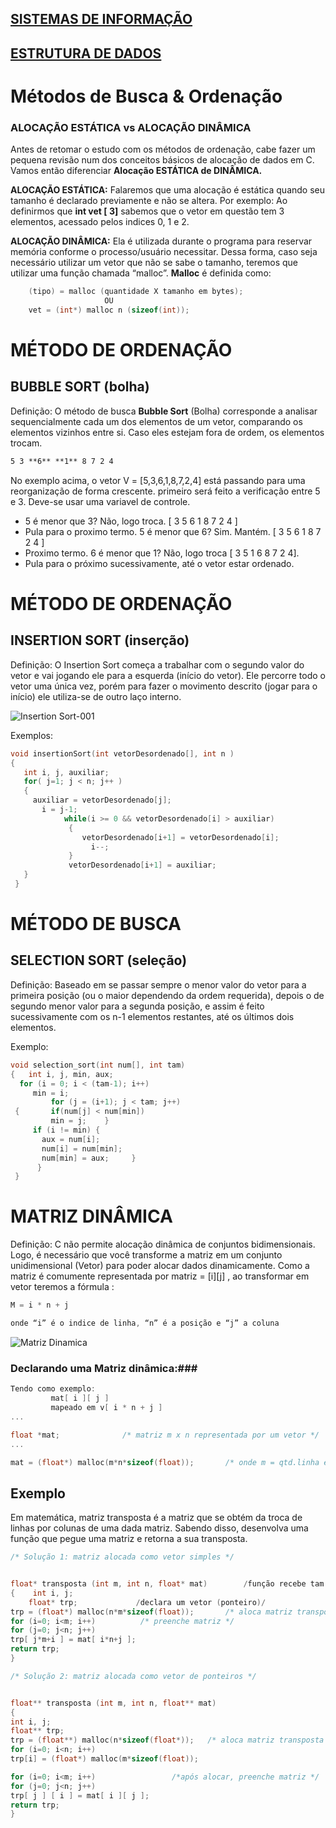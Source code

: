 ## [SISTEMAS DE INFORMAÇÃO](https://boechat.github.io/estudo-si)
## [ESTRUTURA DE DADOS](https://boechat.github.io/estudo-si/estudo-estrutura)

# Métodos de Busca & Ordenação

### ALOCAÇÃO ESTÁTICA vs ALOCAÇÃO DINÂMICA

Antes de retomar o estudo com os métodos de ordenação, cabe fazer um pequena revisão num dos conceitos básicos de alocação de dados em C.
Vamos então diferenciar **Alocação ESTÁTICA de DINÂMICA.**

**ALOCAÇÃO ESTÁTICA:** Falaremos que uma alocação é estática quando seu tamanho é declarado previamente e não se altera. 
Por exemplo: Ao definirmos que  **int vet [ 3]** sabemos que o vetor em questão tem 3 elementos, acessado pelos indices 0, 1 e 2.

**ALOCAÇÃO DINÂMICA:** Ela é utilizada durante o programa para reservar memória conforme o processo/usuário necessitar. Dessa forma, caso seja necessário utilizar um vetor que não se sabe o tamanho, teremos que utilizar uma função chamada “malloc”.
**Malloc** é definida como:
```c
    (tipo) = malloc (quantidade X tamanho em bytes);
                     OU
    vet = (int*) malloc n (sizeof(int));
```

# MÉTODO DE ORDENAÇÃO
## BUBBLE SORT (bolha)

Definição: O método de busca **Bubble Sort** (Bolha) corresponde a analisar sequencialmente cada um dos elementos de um vetor, comparando os elementos vizinhos entre si. Caso eles estejam fora de ordem, os elementos trocam.

```markdown
5 3 **6** **1** 8 7 2 4
```
No exemplo acima, o vetor V = [5,3,6,1,8,7,2,4] está passando para uma reorganização de forma crescente. primeiro será feito a verificação entre 5 e 3.
Deve-se usar uma variavel de controle. 

- 5 é menor que 3? Não, logo troca.    [ 3 5 6 1 8 7 2 4 ]
- Pula para o proximo termo. 5 é menor que 6? Sim. Mantém. [ 3 5 6 1 8 7 2 4 ]
- Proximo termo. 6 é menor que 1? Não, logo troca [ 3 5 1 6 8 7 2 4].
- Pula para o próximo sucessivamente, até o vetor estar ordenado.

# MÉTODO DE ORDENAÇÃO
## INSERTION SORT (inserção)

Definição: O Insertion Sort começa a trabalhar com o segundo valor do vetor e vai jogando ele para a esquerda (início do vetor). Ele percorre todo o vetor uma única vez, porém para fazer o movimento descrito (jogar para o início) ele utiliza-se de outro laço interno.

![Insertion Sort-001](https://boechat.github.io/estudo-si/estrutura001.png)

Exemplos:
```c
void insertionSort(int vetorDesordenado[], int n )
{
   int i, j, auxiliar;
   for( j=1; j < n; j++ ) 
   {
     auxiliar = vetorDesordenado[j];
       i = j-1;
            while(i >= 0 && vetorDesordenado[i] > auxiliar)
             {				
                vetorDesordenado[i+1] = vetorDesordenado[i]; 
                  i--;
             }
             vetorDesordenado[i+1] = auxiliar; 
   }
 }
```


# MÉTODO DE BUSCA
## SELECTION SORT (seleção)

Definição: Baseado em se passar sempre o menor valor do vetor para a primeira posição (ou o maior dependendo da ordem requerida), depois o de segundo menor valor para a segunda posição, e assim é feito sucessivamente com os n-1 elementos restantes, até os últimos dois elementos.

Exemplo:
```c
void selection_sort(int num[], int tam) 			
{   int i, j, min, aux;					
  for (i = 0; i < (tam-1); i++) 				
     min = i;					
	     for (j = (i+1); j < tam; j++)	
 {       if(num[j] < num[min]) 		
         min = j;    }
     if (i != min) {				
       aux = num[i];				
       num[i] = num[min];			
       num[min] = aux;     } 
      }
 }			
```

# MATRIZ DINÂMICA

Definição: C não permite alocação dinâmica de conjuntos bidimensionais. Logo, é necessário que você transforme a matriz em um conjunto unidimensional (Vetor) para poder alocar dados dinamicamente.
Como a matriz é comumente representada por matriz = [i][j] , ao transformar em vetor teremos a fórmula :

```c
M = i * n + j

onde “i” é o indice de linha, “n” é a posição e “j” a coluna 
```
![Matriz Dinamica](https://boechat.github.io/estudo-si/estrutura002.png)

### Declarando uma Matriz dinâmica:###

```c
Tendo como exemplo: 
		 mat[ i ][ j ] 
         mapeado em v[ i * n + j ] 
...

float *mat;				 /* matriz m x n representada por um vetor */
...

mat = (float*) malloc(m*n*sizeof(float));       /* onde m = qtd.linha e n= qtd.coluna */

```
## Exemplo

Em matemática, matriz transposta é a matriz que se obtém da troca de linhas por colunas de uma dada matriz. Sabendo disso, desenvolva uma função que pegue uma matriz e retorna a sua transposta.
```c
/* Solução 1: matriz alocada como vetor simples */


float* transposta (int m, int n, float* mat)		/função recebe tam.linha e de coluna e o vetor/
{	 int i, j;
  	float* trp;				/declara um vetor (ponteiro)/
trp = (float*) malloc(n*m*sizeof(float));       /* aloca matriz transposta com n linhas e m colunas */
for (i=0; i<m; i++)			 /* preenche matriz */
for (j=0; j<n; j++)
trp[ j*m+i ] = mat[ i*n+j ];   
return trp;
}
```
```c
/* Solução 2: matriz alocada como vetor de ponteiros */


float** transposta (int m, int n, float** mat)
{
int i, j;
float** trp;
trp = (float**) malloc(n*sizeof(float*));	/* aloca matriz transposta com n linhas e m colunas */
for (i=0; i<n; i++)
trp[i] = (float*) malloc(m*sizeof(float));

for (i=0; i<m; i++)					/*após alocar, preenche matriz */
for (j=0; j<n; j++)
trp[ j ] [ i ] = mat[ i ][ j ];
return trp;
}

```
